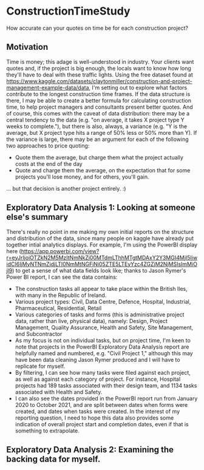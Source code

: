 # ConstructionTimeStudy
How accurate can your quotes on time be for each construction project? 
## Motivation 
Time is money; this adage is well-understood in industry. Your clients want quotes and, if the project is big enough, the locals want to know how long they'll have to deal with these traffic lights. Using the free dataset found at https://www.kaggle.com/datasets/claytonmiller/construction-and-project-management-example-data/data, I'm setting out to explore what factors contribute to the longest construction time frames. If the data structure is there, I may be able to create a better formula for calculating construction time, to help project managers and consultants present better quotes. And of course, this comes with the caveat of data distribution: there may be a central tendency to the data (e.g. "on average, it takes X project type Y weeks to complete."), but there is also, always, a variance (e.g. "Y is the average, but X project type hits a range of 50% less or 50% more than Y). If the variance is large, there may be an argument for each of the following two approaches to price quoting: 
* Quote them the average, but charge them what the project actually costs at the end of the day
* Quote and charge them the average, on the expectation that for some projects you'll lose money, and for others, you'll gain.

... but that decision is another project entirely. :) 

## Exploratory Data Analysis 1: Looking at someone else's summary 
There's really no point in me making my own initial reports on the structure and distribution of the data, since many people on kaggle have already put together intial analytics displays. For example, I'm using the PowerBI display here (https://app.powerbi.com/view?r=eyJrIjoiOTZkN2M5MzItNmNkZi00MTdmLThhMTgtMDAxY2Y3MGI4MjI5IiwidCI6IjMyNTNmZjdjLTI0NmMtNGFjNi05ZTE5LTEyYzc4ZGZjM2NjMSIsImMiOjl9) to get a sense of what data fields look like; thanks to Jason Rymer's Power BI report, I can see the data contains: 
* The construction tasks all appear to take place within the British Iles, with many in the Republic of Ireland. 
* Various project types: Civil, Data Centre, Defence, Hospital, Industrial, Pharmaceutical, Residential, Retail
* Various categories of tasks and forms (this is administrative project data, rather than live, physical data), namely: Design, Project Management, Quality Assurance, Health and Safety, Site Management, and Subcontractor
* As my focus is not on individual tasks, but on project time, I'm keen to note that projects in the PowerBI Exploratory Data Analysis report are helpfully named and numbered, e.g. "Civil Project 1," although this may have been data cleaning Jason Rymer produced and I will have to replicate for myself.
* By filtering, I can see how many tasks were filed against each project, as well as against each category of project. For instance, Hospital projects had 189 tasks associated with their design team, and 1134 tasks associated with Health and Safety.
* I can also see the dates provided in the PowerBI report run from January 2020 to October 2021, and are split between dates when forms were created, and dates when tasks were created. In the interest of my reporting question, I need to hope this data also provides some indication of overall project start and completion dates, even if that is something to extrapolate.

## Exploratory Data Analysis 2: Examining the backing data for myself. 
